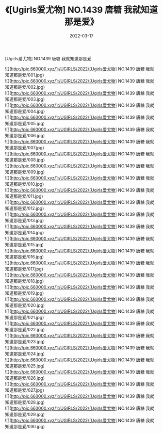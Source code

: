 ﻿---
layout: post
title:  《[Ugirls爱尤物] NO.1439 唐糖 我就知道那是爱》
date:   2022-03-17
img: http://pic.660000.xyz/1:/UGIRLS/2022/[Ugirls爱尤物] NO.1439 唐糖 我就知道那是爱/000.jpg
categories: [美女, 清纯, 唯美]
---

[Ugirls爱尤物] NO.1439 唐糖 我就知道那是爱

 ![](http://pic.660000.xyz/1:/UGIRLS/2022/[Ugirls爱尤物] NO.1439 唐糖 我就知道那是爱/001.jpg) <br>![](http://pic.660000.xyz/1:/UGIRLS/2022/[Ugirls爱尤物] NO.1439 唐糖 我就知道那是爱/002.jpg) <br>![](http://pic.660000.xyz/1:/UGIRLS/2022/[Ugirls爱尤物] NO.1439 唐糖 我就知道那是爱/003.jpg) <br>![](http://pic.660000.xyz/1:/UGIRLS/2022/[Ugirls爱尤物] NO.1439 唐糖 我就知道那是爱/004.jpg) <br>![](http://pic.660000.xyz/1:/UGIRLS/2022/[Ugirls爱尤物] NO.1439 唐糖 我就知道那是爱/005.jpg) <br>![](http://pic.660000.xyz/1:/UGIRLS/2022/[Ugirls爱尤物] NO.1439 唐糖 我就知道那是爱/006.jpg) <br>![](http://pic.660000.xyz/1:/UGIRLS/2022/[Ugirls爱尤物] NO.1439 唐糖 我就知道那是爱/007.jpg) <br>![](http://pic.660000.xyz/1:/UGIRLS/2022/[Ugirls爱尤物] NO.1439 唐糖 我就知道那是爱/008.jpg) <br>![](http://pic.660000.xyz/1:/UGIRLS/2022/[Ugirls爱尤物] NO.1439 唐糖 我就知道那是爱/009.jpg) <br>![](http://pic.660000.xyz/1:/UGIRLS/2022/[Ugirls爱尤物] NO.1439 唐糖 我就知道那是爱/010.jpg) <br>![](http://pic.660000.xyz/1:/UGIRLS/2022/[Ugirls爱尤物] NO.1439 唐糖 我就知道那是爱/011.jpg) <br>![](http://pic.660000.xyz/1:/UGIRLS/2022/[Ugirls爱尤物] NO.1439 唐糖 我就知道那是爱/012.jpg) <br>![](http://pic.660000.xyz/1:/UGIRLS/2022/[Ugirls爱尤物] NO.1439 唐糖 我就知道那是爱/013.jpg) <br>![](http://pic.660000.xyz/1:/UGIRLS/2022/[Ugirls爱尤物] NO.1439 唐糖 我就知道那是爱/014.jpg) <br>![](http://pic.660000.xyz/1:/UGIRLS/2022/[Ugirls爱尤物] NO.1439 唐糖 我就知道那是爱/015.jpg) <br>![](http://pic.660000.xyz/1:/UGIRLS/2022/[Ugirls爱尤物] NO.1439 唐糖 我就知道那是爱/016.jpg) <br>![](http://pic.660000.xyz/1:/UGIRLS/2022/[Ugirls爱尤物] NO.1439 唐糖 我就知道那是爱/017.jpg) <br>![](http://pic.660000.xyz/1:/UGIRLS/2022/[Ugirls爱尤物] NO.1439 唐糖 我就知道那是爱/018.jpg) <br>![](http://pic.660000.xyz/1:/UGIRLS/2022/[Ugirls爱尤物] NO.1439 唐糖 我就知道那是爱/019.jpg) <br>![](http://pic.660000.xyz/1:/UGIRLS/2022/[Ugirls爱尤物] NO.1439 唐糖 我就知道那是爱/020.jpg) <br>![](http://pic.660000.xyz/1:/UGIRLS/2022/[Ugirls爱尤物] NO.1439 唐糖 我就知道那是爱/021.jpg) <br>![](http://pic.660000.xyz/1:/UGIRLS/2022/[Ugirls爱尤物] NO.1439 唐糖 我就知道那是爱/022.jpg) <br>![](http://pic.660000.xyz/1:/UGIRLS/2022/[Ugirls爱尤物] NO.1439 唐糖 我就知道那是爱/023.jpg) <br>![](http://pic.660000.xyz/1:/UGIRLS/2022/[Ugirls爱尤物] NO.1439 唐糖 我就知道那是爱/024.jpg) <br>![](http://pic.660000.xyz/1:/UGIRLS/2022/[Ugirls爱尤物] NO.1439 唐糖 我就知道那是爱/025.jpg) <br>![](http://pic.660000.xyz/1:/UGIRLS/2022/[Ugirls爱尤物] NO.1439 唐糖 我就知道那是爱/026.jpg) <br>![](http://pic.660000.xyz/1:/UGIRLS/2022/[Ugirls爱尤物] NO.1439 唐糖 我就知道那是爱/027.jpg) <br>![](http://pic.660000.xyz/1:/UGIRLS/2022/[Ugirls爱尤物] NO.1439 唐糖 我就知道那是爱/028.jpg) <br>![](http://pic.660000.xyz/1:/UGIRLS/2022/[Ugirls爱尤物] NO.1439 唐糖 我就知道那是爱/029.jpg) <br>![](http://pic.660000.xyz/1:/UGIRLS/2022/[Ugirls爱尤物] NO.1439 唐糖 我就知道那是爱/030.jpg) <br>